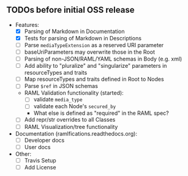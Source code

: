 ## TODOs before initial OSS release

* Features:
    * [x] Parsing of Markdown in Documentation
    * [x] Tests for parsing of Markdown in Descriptions
    * [ ] Parse `mediaTypeExtension` as a reserved URI parameter
    * [ ] baseUriParameters may overwrite those in the Root
    * [ ] Parsing of non-JSON/RAML/YAML schemas in Body (e.g. xml)
    * [ ] Add ability to "pluralize" and "singularize" parameters in resourceTypes and traits
    * [ ] Map resourceTypes and traits defined in Root to Nodes
    * [ ] Parse `$ref` in JSON schemas
    * RAML Validation functionality (started):
        - [ ] validate `media_type`
        - [ ] validate each Node's `secured_by`
        - What else is defined as "required" in the RAML spec?
    - [ ] Add repr/str overrides to all Classes
    - [ ] RAML Visualization/tree functionality
* Documentation (ramlfications.readthedocs.org):
    - [ ] Developer docs
    - [ ] User docs
* Other:
    * [ ] Travis Setup
    * [ ] Add License
